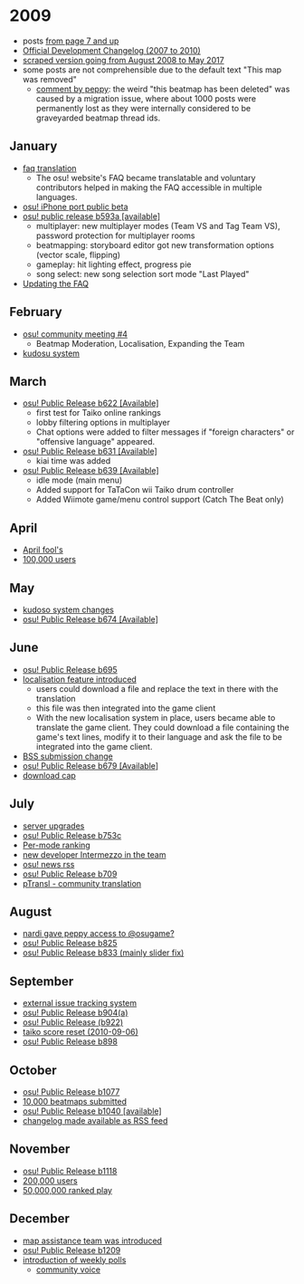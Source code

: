 # 2009

- posts [from page 7 and up](https://osu.ppy.sh/community/forums/9?sort=created&page=7#topics)
- [Official Development Changelog (2007 to 2010)](https://osu.ppy.sh/community/forums/topics/15?n=707)
- [scraped version going from August 2008 to May 2017](https://github.com/ppy/osu-web/files/4915516/changelog.pdf)
- some posts are not comprehensible due to the default text "This map was removed"
  - [comment by peppy](https://www.youtube.com/watch?v=roBQscoDWs4): the weird "this beatmap has been deleted" was caused by a migration issue, where about 1000 posts were permanently lost as they were internally considered to be graveyarded beatmap thread ids.

## January

- [faq translation](https://osu.ppy.sh/community/forums/topics/8905?n=1)
  - The osu! website's FAQ became translatable and voluntary contributors helped in making the FAQ accessible in multiple languages.
- [osu! iPhone port public beta](https://osu.ppy.sh/community/forums/topics/9193?n=1)
- [osu! public release b593a [available]](https://osu.ppy.sh/community/forums/topics/9344?n=1)
  - multiplayer: new multiplayer modes (Team VS and Tag Team VS), password protection for multiplayer rooms
  - beatmapping: storyboard editor got new transformation options (vector scale, flipping)
  - gameplay: hit lighting effect, progress pie
  - song select: new song selection sort mode "Last Played"
- [Updating the FAQ](https://osu.ppy.sh/community/forums/topics/8868?n=1)

## February

- [osu! community meeting #4](https://osu.ppy.sh/community/forums/topics/9784?n=1)
  - Beatmap Moderation, Localisation, Expanding the Team
- [kudosu system](https://osu.ppy.sh/community/forums/topics/10245?n=1)

## March

- [osu! Public Release b622 [Available]](https://osu.ppy.sh/community/forums/topics/10822?n=1)
  - first test for Taiko online rankings
  - lobby filtering options in multiplayer
  - Chat options were added to filter messages if "foreign characters" or "offensive language" appeared.
- [osu! Public Release b631 [Available]](https://osu.ppy.sh/community/forums/topics/11247?n=1)
  - kiai time was added
- [osu! Public Release b639 [Available]](https://osu.ppy.sh/community/forums/topics/11440?n=1)
  - idle mode (main menu)
  - Added support for TaTaCon wii Taiko drum controller
  - Added Wiimote game/menu control support (Catch The Beat only)

## April

- [April fool's](https://osu.ppy.sh/community/forums/topics/11626?n=1)
- [100,000 users](https://osu.ppy.sh/community/forums/topics/12446?n=1)

## May

- [kudoso system changes](https://osu.ppy.sh/community/forums/topics/12842?n=1)
- [osu! Public Release b674 [Available]](https://osu.ppy.sh/community/forums/topics/12925?n=1)

## June

- [osu! Public Release b695](https://osu.ppy.sh/community/forums/topics/14543?n=1)
- [localisation feature introduced](https://osu.ppy.sh/community/forums/topics/14502?n=1)
  - users could download a file and replace the text in there with the translation
  - this file was then integrated into the game client
  - With the new localisation system in place, users became able to translate the game client. They could download a file containing the game's text lines, modify it to their language and ask the file to be integrated into the game client.<!--Possible translation: Dank des neuen Lokalisierungssystems übersetzten zahlreiche freiwillige Helfer...-->
- [BSS submission change](https://osu.ppy.sh/community/forums/topics/14127?n=1)
- [osu! Public Release b679 [Available]](https://osu.ppy.sh/community/forums/topics/13695?n=1)
- [download cap](https://osu.ppy.sh/community/forums/topics/13625?n=1)

## July

- [server upgrades](https://osu.ppy.sh/community/forums/topics/15649?n=1)
- [osu! Public Release b753c](https://osu.ppy.sh/community/forums/topics/15565?n=1)
- [Per-mode ranking](https://osu.ppy.sh/community/forums/topics/15366?n=1)
- [new developer Intermezzo in the team](https://osu.ppy.sh/community/forums/topics/15353?n=1)
- [osu! news rss](https://osu.ppy.sh/community/forums/topics/15153?n=1)
- [osu! Public Release b709](https://osu.ppy.sh/community/forums/topics/15090?n=1)
- [pTransl - community translation](https://osu.ppy.sh/community/forums/topics/15603?n=1)

## August

- [nardi gave peppy access to @osugame?](https://osu.ppy.sh/community/forums/topics/17399?n=10)
- [osu! Public Release b825](https://osu.ppy.sh/community/forums/topics/16212?n=1)
- [osu! Public Release b833 (mainly slider fix)](https://osu.ppy.sh/community/forums/topics/16413?n=1)

## September

- [external issue tracking system](https://osu.ppy.sh/community/forums/topics/18078?n=1)
- [osu! Public Release b904(a)](https://osu.ppy.sh/community/forums/topics/17231?n=1)
- [osu! Public Release (b922)](https://osu.ppy.sh/community/forums/topics/17566?n=1)
- [taiko score reset (2010-09-06)](https://osu.ppy.sh/community/forums/topics/17118?n=1)
- [osu! Public Release b898](https://osu.ppy.sh/community/forums/topics/17075?n=1)

## October

- [osu! Public Release b1077](https://osu.ppy.sh/community/forums/topics/19115?n=1)
- [10,000 beatmaps submitted](https://osu.ppy.sh/community/forums/topics/18922?n=1)
- [osu! Public Release b1040 [available]](https://osu.ppy.sh/community/forums/topics/18879?n=1)
- [changelog made available as RSS feed](https://osu.ppy.sh/community/forums/topics/19137?n=1)

## November

- [osu! Public Release b1118](https://osu.ppy.sh/community/forums/topics/19464?n=1)
- [200,000 users](https://osu.ppy.sh/community/forums/topics/20268?n=1)
- [50,000,000 ranked play](https://osu.ppy.sh/community/forums/topics/20050?n=1)

## December

- [map assistance team was introduced](https://osu.ppy.sh/community/forums/topics/21856?n=1)
- [osu! Public Release b1209](https://osu.ppy.sh/community/forums/topics/21511?n=1)
- [introduction of weekly polls](https://osu.ppy.sh/community/forums/topics/20976?n=1)
  - [community voice](https://osu.ppy.sh/community/forums/65)
